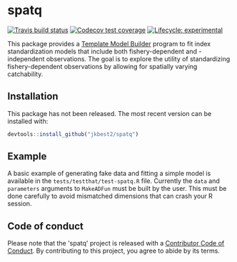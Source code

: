 # spatq

<!-- badges: start -->
[![Travis build status](https://travis-ci.org/jkbest2/spatq.svg?branch=master)](https://travis-ci.org/jkbest2/spatq)
[![Codecov test coverage](https://codecov.io/gh/jkbest2/spatq/branch/master/graph/badge.svg)](https://codecov.io/gh/jkbest2/spatq?branch=master)
[![Lifecycle: experimental](https://img.shields.io/badge/lifecycle-experimental-orange.svg)](https://www.tidyverse.org/lifecycle/#experimental)
<!-- badges: end -->

This package provides a [Template Model Builder](https://github.com/kaskr/adcomp) program to fit index standardization models that include both fishery-dependent and -independent observations. The goal is to explore the utility of standardizing fishery-dependent observations by allowing for spatially varying catchability.

## Installation

This package has not been released. The most recent version can be installed with:

``` r
devtools::install_github("jkbest2/spatq")
```

## Example

A basic example of generating fake data and fitting a simple model is available in the `tests/testthat/test-spatq.R` file. Currently the `data` and `parameters` arguments to `MakeADFun` must be built by the user. This must be done carefully to avoid mismatched dimensions that can crash your R session.

## Code of conduct

Please note that the 'spatq' project is released with a
[Contributor Code of Conduct](CODE_OF_CONDUCT.md).
By contributing to this project, you agree to abide by its terms.
